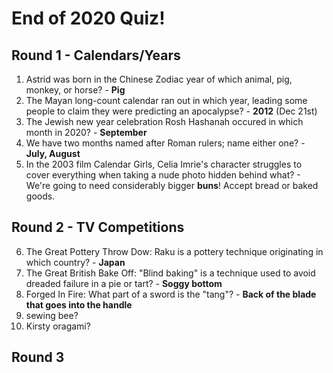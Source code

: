 # End of 2020 Quiz!

## Round 1 - Calendars/Years
1. Astrid was born in the Chinese Zodiac year of which animal, pig, monkey, or horse? - **Pig**
1. The Mayan long-count calendar ran out in which year, leading some people to claim they were predicting an apocalypse? - **2012** (Dec 21st)
1. The Jewish new year celebration Rosh Hashanah occured in which month in 2020? - **September**
1. We have two months named after Roman rulers; name either one? - **July, August**
1. In the 2003 film Calendar Girls, Celia Imrie's character struggles to cover everything when taking a nude photo hidden behind what? - We're going to need considerably bigger **buns**! Accept bread or baked goods.

## Round 2 - TV Competitions
6. The Great Pottery Throw Dow: Raku is a pottery technique originating in which country? - **Japan**
1. The Great British Bake Off: "Blind baking" is a technique used to avoid dreaded failure in a pie or tart? - **Soggy bottom**
1. Forged In Fire: What part of a sword is the "tang"? - **Back of the blade that goes into the handle**
1. sewing bee?
1. Kirsty oragami?

## Round 3
